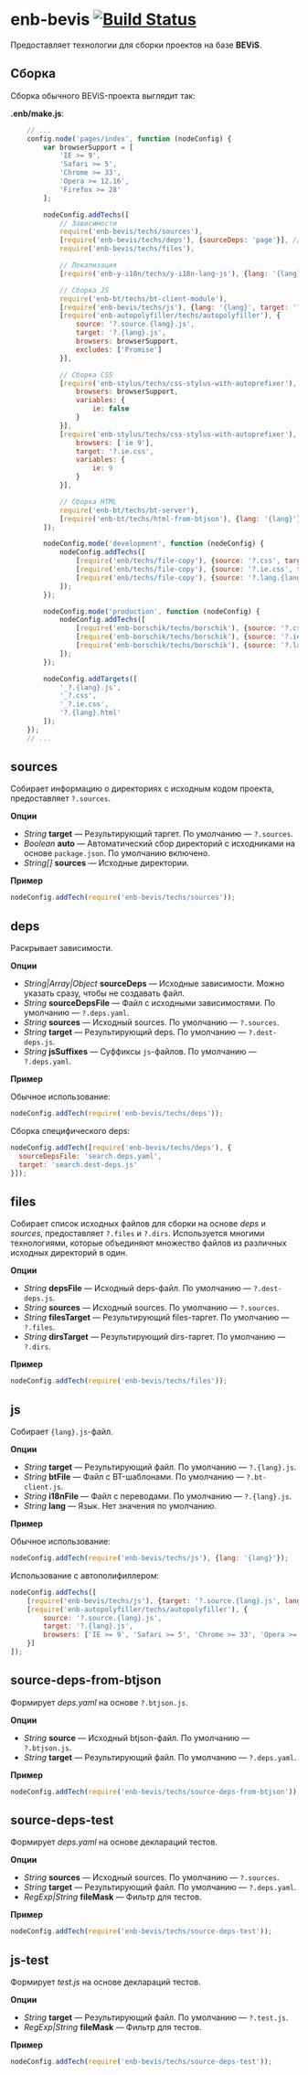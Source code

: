 enb-bevis [![Build Status](https://travis-ci.org/enb-make/enb-bevis.png?branch=master)](https://travis-ci.org/enb-make/enb-bevis)
==========

Предоставляет технологии для сборки проектов на базе **BEViS**.

Сборка
------

Сборка обычного BEViS-проекта выглядит так:

**.enb/make.js**:
```javascript
    // ...
    config.node('pages/index', function (nodeConfig) {
        var browserSupport = [
            'IE >= 9',
            'Safari >= 5',
            'Chrome >= 33',
            'Opera >= 12.16',
            'Firefox >= 28'
        ];

        nodeConfig.addTechs([
            // Зависимости
            require('enb-bevis/techs/sources'),
            [require('enb-bevis/techs/deps'), {sourceDeps: 'page'}], // начинаем сборку с блока page
            require('enb-bevis/techs/files'),

            // Локализация
            [require('enb-y-i18n/techs/y-i18n-lang-js'), {lang: '{lang}'}],

            // Сборка JS
            require('enb-bt/techs/bt-client-module'),
            [require('enb-bevis/techs/js'), {lang: '{lang}', target: '?.source.{lang}.js'}],
            [require('enb-autopolyfiller/techs/autopolyfiller'), {
                source: '?.source.{lang}.js',
                target: '?.{lang}.js',
                browsers: browserSupport,
                excludes: ['Promise']
            }],

            // Сборка CSS
            [require('enb-stylus/techs/css-stylus-with-autoprefixer'), {
                browsers: browserSupport,
                variables: {
                    ie: false
                }
            }],
            [require('enb-stylus/techs/css-stylus-with-autoprefixer'), {
                browsers: ['ie 9'],
                target: '?.ie.css',
                variables: {
                    ie: 9
                }
            }],

            // Сборка HTML
            require('enb-bt/techs/bt-server'),
            [require('enb-bt/techs/html-from-btjson'), {lang: '{lang}'}]
        ]);

        nodeConfig.mode('development', function (nodeConfig) {
            nodeConfig.addTechs([
                [require('enb/techs/file-copy'), {source: '?.css', target: '_?.css'}],
                [require('enb/techs/file-copy'), {source: '?.ie.css', target: '_?.ie.css'}],
                [require('enb/techs/file-copy'), {source: '?.lang.{lang}.js', target: '_?.lang.{lang}.js'}]
            ]);
        });

        nodeConfig.mode('production', function (nodeConfig) {
            nodeConfig.addTechs([
                [require('enb-borschik/techs/borschik'), {source: '?.css', target: '_?.css', freeze: true}],
                [require('enb-borschik/techs/borschik'), {source: '?.ie.css', target: '_?.ie.css', freeze: true}],
                [require('enb-borschik/techs/borschik'), {source: '?.lang.{lang}.js', target: '_?.lang.{lang}.js'}]
            ]);
        });

        nodeConfig.addTargets([
            '_?.{lang}.js',
            '_?.css',
            '_?.ie.css',
            '?.{lang}.html'
        ]);
    });
    // ...
```



sources
-------

Собирает информацию о директориях с исходным кодом проекта, предоставляет `?.sources`.

**Опции**

* *String* **target** — Результирующий таргет. По умолчанию — `?.sources`.
* *Boolean* **auto** — Автоматический сбор директорий с исходниками на основе `package.json`.
  По умолчанию включено.
* *String[]* **sources** — Исходные директории.

**Пример**

```javascript
nodeConfig.addTech(require('enb-bevis/techs/sources'));
```

deps
----

Раскрывает зависимости.

**Опции**

* *String|Array|Object* **sourceDeps** — Исходные зависимости. Можно указать сразу, чтобы не создавать файл.
* *String* **sourceDepsFile** — Файл с исходными зависимостями. По умолчанию — `?.deps.yaml`.
* *String* **sources** — Исходный sources. По умолчанию — `?.sources`.
* *String* **target** — Результирующий deps. По умолчанию — `?.dest-deps.js`.
* *String* **jsSuffixes** — Суффиксы `js`-файлов. По умолчанию — `?.deps.yaml`.

**Пример**

Обычное использование:
```javascript
nodeConfig.addTech(require('enb-bevis/techs/deps'));
```

Сборка специфического deps:
```javascript
nodeConfig.addTech([require('enb-bevis/techs/deps'), {
  sourceDepsFile: 'search.deps.yaml',
  target: 'search.dest-deps.js'
}]);
```

files
-----

Собирает список исходных файлов для сборки на основе *deps* и *sources*, предоставляет `?.files` и `?.dirs`.
Используется многими технологиями, которые объединяют множество файлов из различных исходных директорий в один.

**Опции**

* *String* **depsFile** — Исходный deps-файл. По умолчанию — `?.dest-deps.js`.
* *String* **sources** — Исходный sources. По умолчанию — `?.sources`.
* *String* **filesTarget** — Результирующий files-таргет. По умолчанию — `?.files`.
* *String* **dirsTarget** — Результирующий dirs-таргет. По умолчанию — `?.dirs`.

**Пример**

```javascript
nodeConfig.addTech(require('enb-bevis/techs/files'));
```


js
---

Собирает `{lang}.js`-файл.

**Опции**

* *String* **target** — Результирующий файл. По умолчанию — `?.{lang}.js`.
* *String* **btFile** — Файл с BT-шаблонами. По умолчанию — `?.bt-client.js`.
* *String* **i18nFile** — Файл с переводами. По умолчанию — `?.{lang}.js`.
* *String* **lang** — Язык. Нет значения по умолчанию.

**Пример**

Обычное использование:
```javascript
nodeConfig.addTech(require('enb-bevis/techs/js'), {lang: '{lang}'});
```

Использование с автополифиллером:
```javascript
nodeConfig.addTechs([
    [require('enb-bevis/techs/js'), {target: '?.source.{lang}.js', lang: '{lang}'}],
    [require('enb-autopolyfiller/techs/autopolyfiller'), {
        source: '?.source.{lang}.js',
        target: '?.{lang}.js',
        browsers: ['IE >= 9', 'Safari >= 5', 'Chrome >= 33', 'Opera >= 12.16', 'Firefox >= 28']
    }]
]);
```

source-deps-from-btjson
-----------------------

Формирует *deps.yaml* на основе `?.btjson.js`.

**Опции**

* *String* **source** — Исходный btjson-файл. По умолчанию — `?.btjson.js`.
* *String* **target** — Результирующий файл. По умолчанию — `?.deps.yaml`.

**Пример**

```javascript
nodeConfig.addTech(require('enb-bevis/techs/source-deps-from-btjson'));
```

source-deps-test
----------------

Формирует *deps.yaml* на основе деклараций тестов.

**Опции**

* *String* **sources** — Исходный sources. По умолчанию — `?.sources`.
* *String* **target** — Результирующий файл. По умолчанию — `?.deps.yaml`.
* *RegExp|String* **fileMask** — Фильтр для тестов.

**Пример**

```javascript
nodeConfig.addTech(require('enb-bevis/techs/source-deps-test'));
```

js-test
-------

Формирует *test.js* на основе деклараций тестов.

**Опции**

* *String* **target** — Результирующий файл. По умолчанию — `?.test.js`.
* *RegExp|String* **fileMask** — Фильтр для тестов.

**Пример**

```javascript
nodeConfig.addTech(require('enb-bevis/techs/source-deps-test'));
```

